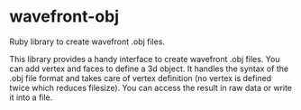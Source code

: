 wavefront-obj
=============

Ruby library to create wavefront .obj files.

This library provides a handy interface to create wavefront .obj files. You can add vertex and faces to define a 3d object. It handles the syntax of the .obj file format and takes care of vertex definition (no vertex is defined twice which reduces filesize). You can access the result in raw data or write it into a file.
